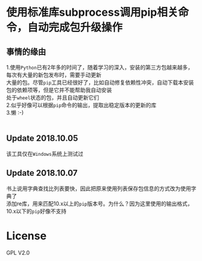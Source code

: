 
# 使用标准库subprocess调用pip相关命令，自动完成包升级操作

## 事情的缘由

1.使用`Python`已有2年多的时间了，随着学习的深入，安装的第三方包越来越多，每次有大量的新包发布时，需要手动更新 </br>
大量的包。尽管`pip`工具已经很好了，比如自动修复依赖性冲突，自动下载本安装包的依赖项等，但是它并不能帮助我自动安装 </br>
处于`wheel`状态的包，并且自动更新它们</br>
2.似乎好像可以根据`pip`命令的输出，提取出稳定版本的更新的库</br>
3.懒 :-)</br>
</br>

## Update 2018.10.05

该工具仅在`Windows`系统上测试过

## Update 2018.10.07

书上说用字典查找比列表要快，因此把原来使用列表保存包信息的方式改为使用字典了 </br>
添加re库，用来匹配10.x以上的`pip`版本号。为什么？因为这里使用的输出格式，10.x以下的`pip`好像不支持

# License

GPL V2.0</br>
